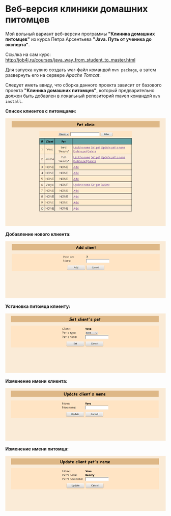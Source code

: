 # Веб-версия клиники домашних питомцев

Мой вольный вариант веб-версии программы **"Клиника домашних питомцев"** из курса Петра Арсентьева
**"Java. Путь от ученика до эксперта"**.

Ссылка на сам курс: http://job4j.ru/courses/java_way_from_student_to_master.html

Для запуска нужно создать war-файл командой `mvn package`, а затем развернуть его на сервере *Apache Tomcat*.

Следует иметь ввиду, что сборка данного проекта зависит от базового проекта **"Клиника домашних питомцев"**, который
предварительно должен быть добавлен в локальный репозиторий maven командой `mvn install`.

**Список клиентов с питомцами:**

![Screenshot](img/screenshot.png)

**Добавление нового клиента:**

![Screenshot](img/screenshot2.png)

**Установка питомца клиенту:**

![Screenshot](img/screenshot3.png)

**Изменение имени клиента:**

![Screenshot](img/screenshot4.png)

**Изменение имени питомца:**

![Screenshot](img/screenshot5.png)
